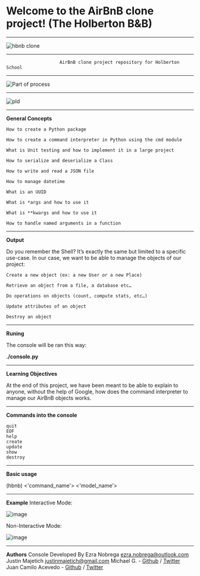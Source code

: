 # Welcome to the AirBnB clone project! (The Holberton B&B)
___
![hbnb clone](https://user-images.githubusercontent.com/60371540/86303135-83f9cf80-bbd0-11ea-88d1-e19c4441c4b8.png)
___
                        AirBnB clone project repository for Holberton School
___
![Part of process](https://user-images.githubusercontent.com/60371540/86302417-3e3c0780-bbce-11ea-907c-9a5a2be9ef7f.png)
___
![pld](https://user-images.githubusercontent.com/60371540/86388061-b56aad80-bc59-11ea-94e8-f070e0922462.png)
___
 **General Concepts**

    How to create a Python package

    How to create a command interpreter in Python using the cmd module

    What is Unit testing and how to implement it in a large project

    How to serialize and deserialize a Class

    How to write and read a JSON file

    How to manage datetime

    What is an UUID

    What is *args and how to use it

    What is **kwargs and how to use it

    How to handle named arguments in a function
___
 **Output**

Do you remember the Shell? It’s exactly the same but limited to a specific use-case. In our case, we want to be able to manage the objects of our project:

    Create a new object (ex: a new User or a new Place)

    Retrieve an object from a file, a database etc…

    Do operations on objects (count, compute stats, etc…)

    Update attributes of an object

    Destroy an object
___
**Runing**

The console will be ran this way:

**./console.py**
___
**Learning Objectives**

At the end of this project, we have been meant to be able to explain to anyone, without the help of Google, how does the command interpreter to manage our AirBnB objects works.
___
**Commands into the console**

    quit
    EOF
    help
    create
    update
    show
    destroy
___
**Basic usage**

(hbnb) <'command_name'> <'model_name'>
___
**Example**
Interactive Mode:

![image](https://user-images.githubusercontent.com/60362631/85659218-e8210e80-b679-11ea-84ec-f115219efa22.png)

Non-Interactive Mode:

![image](https://user-images.githubusercontent.com/60362631/85659352-1272cc00-b67a-11ea-8f92-bf2c0f8bd7e8.png)
___
**Authors**
Console Developed By Ezra Nobrega <ezra.nobrega@outlook.com>
Justin Majetich <justinmajetich@gmail.com>
Michael G. - [Github](https://github.com/R6Doc) / [Twitter](https://twitter.com/Docwastaken_)  
Juan Camilo Acevedo - [Github](https://github.com/acamilojuan) / [Twitter](https://twitter.com/camilojace)
